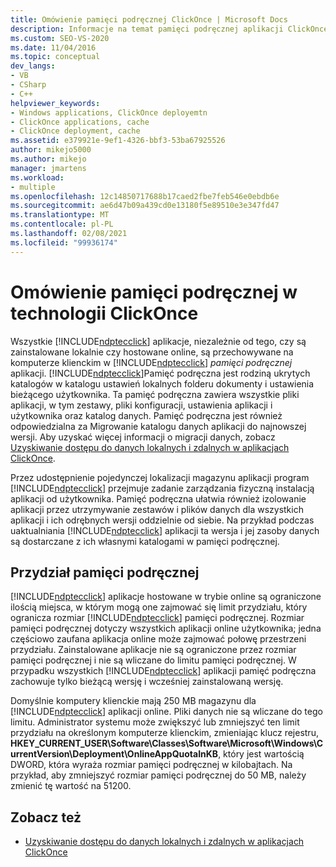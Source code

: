 ```yaml
---
title: Omówienie pamięci podręcznej ClickOnce | Microsoft Docs
description: Informacje na temat pamięci podręcznej aplikacji ClickOnce, w tym ukrytych katalogów na komputerze klienckim, na którym są przechowywane aplikacje ClickOnce.
ms.custom: SEO-VS-2020
ms.date: 11/04/2016
ms.topic: conceptual
dev_langs:
- VB
- CSharp
- C++
helpviewer_keywords:
- Windows applications, ClickOnce deployemtn
- ClickOnce applications, cache
- ClickOnce deployment, cache
ms.assetid: e379921e-9ef1-4326-bbf3-53ba67925526
author: mikejo5000
ms.author: mikejo
manager: jmartens
ms.workload:
- multiple
ms.openlocfilehash: 12c14850717688b17caed2fbe7feb546e0ebdb6e
ms.sourcegitcommit: ae6d47b09a439cd0e13180f5e89510e3e347fd47
ms.translationtype: MT
ms.contentlocale: pl-PL
ms.lasthandoff: 02/08/2021
ms.locfileid: "99936174"
---
```

# <a name="clickonce-cache-overview"></a>Omówienie pamięci podręcznej w technologii ClickOnce
Wszystkie [!INCLUDE[ndptecclick](../deployment/includes/ndptecclick_md.md)] aplikacje, niezależnie od tego, czy są zainstalowane lokalnie czy hostowane online, są przechowywane na komputerze klienckim w [!INCLUDE[ndptecclick](../deployment/includes/ndptecclick_md.md)] *pamięci podręcznej* aplikacji. [!INCLUDE[ndptecclick](../deployment/includes/ndptecclick_md.md)]Pamięć podręczna jest rodziną ukrytych katalogów w katalogu ustawień lokalnych folderu dokumenty i ustawienia bieżącego użytkownika. Ta pamięć podręczna zawiera wszystkie pliki aplikacji, w tym zestawy, pliki konfiguracji, ustawienia aplikacji i użytkownika oraz katalog danych. Pamięć podręczna jest również odpowiedzialna za Migrowanie katalogu danych aplikacji do najnowszej wersji. Aby uzyskać więcej informacji o migracji danych, zobacz [Uzyskiwanie dostępu do danych lokalnych i zdalnych w aplikacjach ClickOnce](../deployment/accessing-local-and-remote-data-in-clickonce-applications.md).

 Przez udostępnienie pojedynczej lokalizacji magazynu aplikacji program [!INCLUDE[ndptecclick](../deployment/includes/ndptecclick_md.md)] przejmuje zadanie zarządzania fizyczną instalacją aplikacji od użytkownika. Pamięć podręczna ułatwia również izolowanie aplikacji przez utrzymywanie zestawów i plików danych dla wszystkich aplikacji i ich odrębnych wersji oddzielnie od siebie. Na przykład podczas uaktualniania [!INCLUDE[ndptecclick](../deployment/includes/ndptecclick_md.md)] aplikacji ta wersja i jej zasoby danych są dostarczane z ich własnymi katalogami w pamięci podręcznej.

## <a name="cache-storage-quota"></a>Przydział pamięci podręcznej
 [!INCLUDE[ndptecclick](../deployment/includes/ndptecclick_md.md)] aplikacje hostowane w trybie online są ograniczone ilością miejsca, w którym mogą one zajmować się limit przydziału, który ogranicza rozmiar [!INCLUDE[ndptecclick](../deployment/includes/ndptecclick_md.md)] pamięci podręcznej. Rozmiar pamięci podręcznej dotyczy wszystkich aplikacji online użytkownika; jedna częściowo zaufana aplikacja online może zajmować połowę przestrzeni przydziału. Zainstalowane aplikacje nie są ograniczone przez rozmiar pamięci podręcznej i nie są wliczane do limitu pamięci podręcznej. W przypadku wszystkich [!INCLUDE[ndptecclick](../deployment/includes/ndptecclick_md.md)] aplikacji pamięć podręczna zachowuje tylko bieżącą wersję i wcześniej zainstalowaną wersję.

 Domyślnie komputery klienckie mają 250 MB magazynu dla [!INCLUDE[ndptecclick](../deployment/includes/ndptecclick_md.md)] aplikacji online. Pliki danych nie są wliczane do tego limitu. Administrator systemu może zwiększyć lub zmniejszyć ten limit przydziału na określonym komputerze klienckim, zmieniając klucz rejestru, **HKEY_CURRENT_USER\Software\Classes\Software\Microsoft\Windows\CurrentVersion\Deployment\OnlineAppQuotaInKB**, który jest wartością DWORD, która wyraża rozmiar pamięci podręcznej w kilobajtach. Na przykład, aby zmniejszyć rozmiar pamięci podręcznej do 50 MB, należy zmienić tę wartość na 51200.

## <a name="see-also"></a>Zobacz też
- [Uzyskiwanie dostępu do danych lokalnych i zdalnych w aplikacjach ClickOnce](../deployment/accessing-local-and-remote-data-in-clickonce-applications.md)